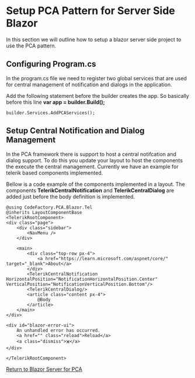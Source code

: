 ﻿# Setup PCA Pattern for Server Side Blazor
In this section we will outline how to setup a blazor server side project to use the PCA pattern.

## Configuring Program.cs
In the program.cs file we need to register two global services that are used for central management of notification and dialogs in the application.

Add the following statement before the builder creates the app. So basically before this line **var app = builder.Build();**
```
builder.Services.AddPCAServices();
```


## Setup Central Notification and Dialog Management 
In the PCA framework there is support to host a central notifcation and dialog support. To do this you update your layout to host the components the execute the central management. Currently we have an example for telerik based components implemented. 

Bellow is a code example of the components implemented in a layout. The components **TelerikCentralNotification** and **TelerikCentralDialog** are added just before the body definition is implemented. 

```
@using CodeFactory.PCA.Blazor.Tel
@inherits LayoutComponentBase
<TelerikRootComponent>
<div class="page">
    <div class="sidebar">
        <NavMenu />
    </div>

    <main>
        <div class="top-row px-4">
            <a href="https://learn.microsoft.com/aspnet/core/" target="_blank">About</a>
        </div>
        <TelerikCentralNotification HorizontalPosition="NotificationHorizontalPosition.Center" VerticalPosition="NotificationVerticalPosition.Bottom"/>
        <TelerikCentralDialog/>
        <article class="content px-4">
            @Body
        </article>
    </main>
</div>

<div id="blazor-error-ui">
    An unhandled error has occurred.
    <a href="" class="reload">Reload</a>
    <a class="dismiss">🗙</a>
</div>

</TelerikRootComponent>
```

[Return to Blazor Server for PCA](/Readme.md)